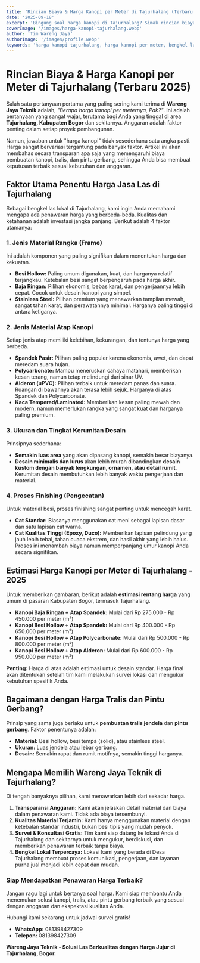 ```yaml
---
title: 'Rincian Biaya & Harga Kanopi per Meter di Tajurhalang (Terbaru 2025)'
date: '2025-09-18'
excerpt: 'Bingung soal harga kanopi di Tajurhalang? Simak rincian biaya terbaru 2025, faktor penentu harga, dan tips mendapatkan kanopi, tralis, serta gerbang berkualitas sesuai anggaran dari Wareng Jaya Teknik.'
coverImage: '/images/harga-kanopi-tajurhalang.webp'
author: 'Tim Wareng Jaya'
authorImage: '/images/profile.webp'
keywords: 'harga kanopi tajurhalang, harga kanopi per meter, bengkel las tajurhalang, biaya pembuatan kanopi, kanopi bogor, harga tralis jendela, harga pintu gerbang, wareng jaya teknik'
---
```


# Rincian Biaya & Harga Kanopi per Meter di Tajurhalang (Terbaru 2025)

Salah satu pertanyaan pertama yang paling sering kami terima di **Wareng Jaya Teknik** adalah, *"Berapa harga kanopi per meternya, Pak?"*. Ini adalah pertanyaan yang sangat wajar, terutama bagi Anda yang tinggal di area **Tajurhalang, Kabupaten Bogor** dan sekitarnya. Anggaran adalah faktor penting dalam setiap proyek pembangunan.

Namun, jawaban untuk "harga kanopi" tidak sesederhana satu angka pasti. Harga sangat bervariasi tergantung pada banyak faktor. Artikel ini akan membahas secara transparan apa saja yang memengaruhi biaya pembuatan kanopi, tralis, dan pintu gerbang, sehingga Anda bisa membuat keputusan terbaik sesuai kebutuhan dan anggaran.

## Faktor Utama Penentu Harga Jasa Las di Tajurhalang

Sebagai bengkel las lokal di Tajurhalang, kami ingin Anda memahami mengapa ada penawaran harga yang berbeda-beda. Kualitas dan ketahanan adalah investasi jangka panjang. Berikut adalah 4 faktor utamanya:

### 1. Jenis Material Rangka (Frame)

Ini adalah komponen yang paling signifikan dalam menentukan harga dan kekuatan.
- **Besi Hollow:** Paling umum digunakan, kuat, dan harganya relatif terjangkau. Ketebalan besi sangat berpengaruh pada harga akhir.
- **Baja Ringan:** Pilihan ekonomis, bebas karat, dan pengerjaannya lebih cepat. Cocok untuk desain kanopi yang simpel.
- **Stainless Steel:** Pilihan premium yang menawarkan tampilan mewah, sangat tahan karat, dan perawatannya minimal. Harganya paling tinggi di antara ketiganya.

### 2. Jenis Material Atap Kanopi

Setiap jenis atap memiliki kelebihan, kekurangan, dan tentunya harga yang berbeda.
- **Spandek Pasir:** Pilihan paling populer karena ekonomis, awet, dan dapat meredam suara hujan.
- **Polycarbonate:** Mampu meneruskan cahaya matahari, memberikan kesan terang, namun tetap melindungi dari sinar UV.
- **Alderon (uPVC):** Pilihan terbaik untuk meredam panas dan suara. Ruangan di bawahnya akan terasa lebih sejuk. Harganya di atas Spandek dan Polycarbonate.
- **Kaca Tempered/Laminated:** Memberikan kesan paling mewah dan modern, namun memerlukan rangka yang sangat kuat dan harganya paling premium.

### 3. Ukuran dan Tingkat Kerumitan Desain

Prinsipnya sederhana:
- **Semakin luas area** yang akan dipasang kanopi, semakin besar biayanya.
- **Desain minimalis dan lurus** akan lebih murah dibandingkan **desain kustom dengan banyak lengkungan, ornamen, atau detail rumit**. Kerumitan desain membutuhkan lebih banyak waktu pengerjaan dan material.

### 4. Proses Finishing (Pengecatan)

Untuk material besi, proses finishing sangat penting untuk mencegah karat.
- **Cat Standar:** Biasanya menggunakan cat meni sebagai lapisan dasar dan satu lapisan cat warna.
- **Cat Kualitas Tinggi (Epoxy, Duco):** Memberikan lapisan pelindung yang jauh lebih tebal, tahan cuaca ekstrem, dan hasil akhir yang lebih halus. Proses ini menambah biaya namun memperpanjang umur kanopi Anda secara signifikan.

## Estimasi Harga Kanopi per Meter di Tajurhalang - 2025

Untuk memberikan gambaran, berikut adalah **estimasi rentang harga** yang umum di pasaran Kabupaten Bogor, termasuk Tajurhalang.

- **Kanopi Baja Ringan + Atap Spandek:** Mulai dari Rp 275.000 - Rp 450.000 per meter (m²)
- **Kanopi Besi Hollow + Atap Spandek:** Mulai dari Rp 400.000 - Rp 650.000 per meter (m²)
- **Kanopi Besi Hollow + Atap Polycarbonate:** Mulai dari Rp 500.000 - Rp 800.000 per meter (m²)
- **Kanopi Besi Hollow + Atap Alderon:** Mulai dari Rp 600.000 - Rp 950.000 per meter (m²)

**Penting:** Harga di atas adalah estimasi untuk desain standar. Harga final akan ditentukan setelah tim kami melakukan survei lokasi dan mengukur kebutuhan spesifik Anda.

## Bagaimana dengan Harga Tralis dan Pintu Gerbang?

Prinsip yang sama juga berlaku untuk **pembuatan tralis jendela** dan **pintu gerbang**. Faktor penentunya adalah:
- **Material:** Besi hollow, besi tempa (solid), atau stainless steel.
- **Ukuran:** Luas jendela atau lebar gerbang.
- **Desain:** Semakin rapat dan rumit motifnya, semakin tinggi harganya.

## Mengapa Memilih Wareng Jaya Teknik di Tajurhalang?

Di tengah banyaknya pilihan, kami menawarkan lebih dari sekadar harga.
1.  **Transparansi Anggaran:** Kami akan jelaskan detail material dan biaya dalam penawaran kami. Tidak ada biaya tersembunyi.
2.  **Kualitas Material Terjamin:** Kami hanya menggunakan material dengan ketebalan standar industri, bukan besi tipis yang mudah penyok.
3.  **Survei & Konsultasi Gratis:** Tim kami siap datang ke lokasi Anda di Tajurhalang dan sekitarnya untuk mengukur, berdiskusi, dan memberikan penawaran terbaik tanpa biaya.
4.  **Bengkel Lokal Terpercaya:** Lokasi kami yang berada di Desa Tajurhalang membuat proses komunikasi, pengerjaan, dan layanan purna jual menjadi lebih cepat dan mudah.

### Siap Mendapatkan Penawaran Harga Terbaik?

Jangan ragu lagi untuk bertanya soal harga. Kami siap membantu Anda menemukan solusi kanopi, tralis, atau pintu gerbang terbaik yang sesuai dengan anggaran dan ekspektasi kualitas Anda.

Hubungi kami sekarang untuk jadwal survei gratis!

- **WhatsApp:** 081398427309
- **Telepon:** 081398427309

**Wareng Jaya Teknik - Solusi Las Berkualitas dengan Harga Jujur di Tajurhalang, Bogor.**